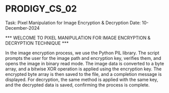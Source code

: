# PRODIGY_CS_02 #
Task: Pixel Manipulation for Image Encryption & Decryption Date: 10-December-2024

*** WELCOME TO PIXEL MANIPULATION FOR IMAGE ENCRYPTION & DECRYPTION TECHNIQUE ***

In the image encryption process, we use the Python PIL library. The script prompts the user for the image path and encryption key, verifies them, and opens the image in binary read mode. The image data is converted to a byte array, and a bitwise XOR operation is applied using the encryption key. The encrypted byte array is then saved to the file, and a completion message is displayed. For decryption, the same method is applied with the same key, and the decrypted data is saved, confirming the process is complete.
